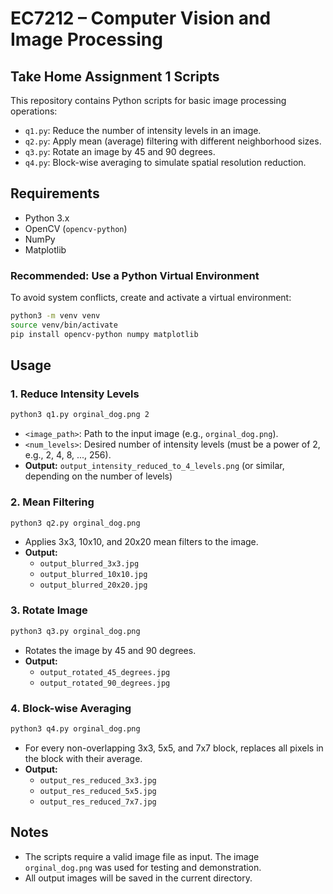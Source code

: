 # EC7212 – Computer Vision and Image Processing

## Take Home Assignment 1 Scripts

This repository contains Python scripts for basic image processing operations:

- `q1.py`: Reduce the number of intensity levels in an image.
- `q2.py`: Apply mean (average) filtering with different neighborhood sizes.
- `q3.py`: Rotate an image by 45 and 90 degrees.
- `q4.py`: Block-wise averaging to simulate spatial resolution reduction.

## Requirements

- Python 3.x
- OpenCV (`opencv-python`)
- NumPy
- Matplotlib

### Recommended: Use a Python Virtual Environment
To avoid system conflicts, create and activate a virtual environment:

```bash
python3 -m venv venv
source venv/bin/activate
pip install opencv-python numpy matplotlib
```

## Usage

### 1. Reduce Intensity Levels

```bash
python3 q1.py orginal_dog.png 2
```
- `<image_path>`: Path to the input image (e.g., `orginal_dog.png`).
- `<num_levels>`: Desired number of intensity levels (must be a power of 2, e.g., 2, 4, 8, ..., 256).
- **Output:** `output_intensity_reduced_to_4_levels.png` (or similar, depending on the number of levels)

### 2. Mean Filtering

```bash
python3 q2.py orginal_dog.png
```
- Applies 3x3, 10x10, and 20x20 mean filters to the image.
- **Output:**
  - `output_blurred_3x3.jpg`
  - `output_blurred_10x10.jpg`
  - `output_blurred_20x20.jpg`

### 3. Rotate Image

```bash
python3 q3.py orginal_dog.png
```
- Rotates the image by 45 and 90 degrees.
- **Output:**
  - `output_rotated_45_degrees.jpg`
  - `output_rotated_90_degrees.jpg`

### 4. Block-wise Averaging

```bash
python3 q4.py orginal_dog.png
```
- For every non-overlapping 3x3, 5x5, and 7x7 block, replaces all pixels in the block with their average.
- **Output:**
  - `output_res_reduced_3x3.jpg`
  - `output_res_reduced_5x5.jpg`
  - `output_res_reduced_7x7.jpg`

## Notes
- The scripts require a valid image file as input. The image `orginal_dog.png` was used for testing and demonstration.
- All output images will be saved in the current directory.
